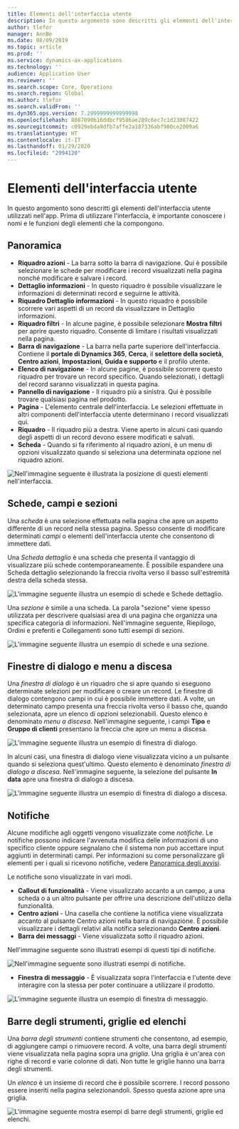 ```yaml
---
title: Elementi dell'interfaccia utente
description: In questo argomento sono descritti gli elementi dell'interfaccia utente utilizzati nell'app.
author: tlefor
manager: AnnBe
ms.date: 08/09/2019
ms.topic: article
ms.prod: ''
ms.service: dynamics-ax-applications
ms.technology: ''
audience: Application User
ms.reviewer: ''
ms.search.scope: Core, Operations
ms.search.region: Global
ms.author: tlefor
ms.search.validFrom: ''
ms.dyn365.ops.version: 7.2999999999999998
ms.openlocfilehash: 8087090b16ddbcf9586ae289c6ec7c1d23087422
ms.sourcegitcommit: c0929ebda9dfb7affe2a187336abf980ce2009a6
ms.translationtype: HT
ms.contentlocale: it-IT
ms.lasthandoff: 01/29/2020
ms.locfileid: "2994120"
---
```

# <a name="user-interface-elements"></a>Elementi dell'interfaccia utente

In questo argomento sono descritti gli elementi dell'interfaccia utente utilizzati nell'app. Prima di utilizzare l'interfaccia, è importante conoscere i nomi e le funzioni degli elementi che la compongono.

## <a name="overview"></a>Panoramica

- **Riquadro azioni** - La barra sotto la barra di navigazione. Qui è possibile selezionare le schede per modificare i record visualizzati nella pagina nonché modificare e salvare i record.  
- **Dettaglio informazioni** - In questo riquadro è possibile visualizzare le informazioni di determinati record e seguirne le attività.  
- **Riquadro Dettaglio informazioni** - In questo riquadro è possibile scorrere vari aspetti di un record da visualizzare in Dettaglio informazioni.  
- **Riquadro filtri** - In alcune pagine, è possibile selezionare **Mostra filtri** per aprire questo riquadro. Consente di limitare i risultati visualizzati nella pagina.  
- **Barra di navigazione** - La barra nella parte superiore dell'interfaccia. Contiene il **portale di Dynamics 365**, **Cerca**, il **selettore della società**, **Centro azioni**, **Impostazioni**, **Guida e supporto** e il profilo utente.  
- **Elenco di navigazione** - In alcune pagine, è possibile scorrere questo riquadro per trovare un record specifico. Quando selezionati, i dettagli del record saranno visualizzati in questa pagina.  
- **Pannello di navigazione** - Il riquadro più a sinistra. Qui è possibile trovare qualsiasi pagina nel prodotto.  
- **Pagina** - L'elemento centrale dell'interfaccia. Le selezioni effettuate in altri componenti dell'interfaccia utente determinano i record visualizzati qui.  
- **Riquadro** - Il riquadro più a destra. Viene aperto in alcuni casi quando degli aspetti di un record devono essere modificati e salvati.  
- **Scheda** - Quando si fa riferimento al riquadro azioni, è un menu di opzioni visualizzato quando si seleziona una determinata opzione nel riquadro azioni.  

![Nell'immagine seguente è illustrata la posizione di questi elementi nell'interfaccia.](media/user-interface-01.png)

## <a name="tabs-fields-and-sections"></a>Schede, campi e sezioni

Una *scheda* è una selezione effettuata nella pagina che apre un aspetto differente di un record nella stessa pagina. Spesso consente di modificare determinati *campi* o elementi dell'interfaccia utente che consentono di immettere dati. 

Una *Scheda dettaglio* è una scheda che presenta il vantaggio di visualizzare più schede contemporaneamente. È possibile espandere una Scheda dettaglio selezionando la freccia rivolta verso il basso sull'estremità destra della scheda stessa.

![L'immagine seguente illustra un esempio di schede e Schede dettaglio.](media/user-interface-02.png)

Una *sezione* è simile a una scheda. La parola "sezione" viene spesso utilizzata per descrivere qualsiasi area di una pagina che organizza una specifica categoria di informazioni. Nell'immagine seguente, Riepilogo, Ordini e preferiti e Collegamenti sono tutti esempi di sezioni.

![L'immagine seguente illustra un esempio di schede e una sezione.](media/user-interface-03.png)

## <a name="dialog-boxes-and-drop-down-menus"></a>Finestre di dialogo e menu a discesa

Una *finestra di dialogo* è un riquadro che si apre quando si eseguono determinate selezioni per modificare o creare un record. Le finestre di dialogo contengono campi in cui è possibile immettere dati. A volte, un determinato campo presenta una freccia rivolta verso il basso che, quando selezionata, apre un elenco di opzioni selezionabili. Questo elenco è denominato *menu a discesa*. Nell'immagine seguente, i campi **Tipo** e **Gruppo di clienti** presentano la freccia che apre un menu a discesa.

![L'immagine seguente illustra un esempio di finestra di dialogo.](media/user-interface-04.png)

In alcuni casi, una finestra di dialogo viene visualizzata vicino a un pulsante quando si seleziona quest'ultimo. Questo elemento è denominato *finestra di dialogo a discesa*. Nell'immagine seguente, la selezione del pulsante **In data** apre una finestra di dialogo a discesa.

![L'immagine seguente illustra un esempio di finestra di dialogo a discesa.](media/user-interface-05.png)

## <a name="notifications"></a>Notifiche

Alcune modifiche agli oggetti vengono visualizzate come *notifiche*. Le notifiche possono indicare l'avvenuta modifica delle informazioni di uno specifico cliente oppure segnalano che il sistema non può accettare input aggiunti in determinati campi. Per informazioni su come personalizzare gli elementi per i quali si ricevono notifiche, vedere [Panoramica degli avvisi](../get-started/alerts-overview.md).

Le notifiche sono visualizzate in vari modi.
- **Callout di funzionalità** - Viene visualizzato accanto a un campo, a una scheda o a un altro pulsante per offrire una descrizione dell'utilizzo della funzionalità. 
- **Centro azioni** - Una casella che contiene la notifica viene visualizzata accanto al pulsante Centro azioni nella barra di navigazione. È possibile visualizzare i dettagli relativi alla notifica selezionando **Centro azioni**.  
- **Barra dei messaggi** - Viene visualizzata sotto il riquadro azioni.  

Nell'immagine seguente sono illustrati esempi di questi tipi di notifiche.

![Nell'immagine seguente sono illustrati esempi di notifiche.](media/user-interface-06.png)

- **Finestra di messaggio** - È visualizzata sopra l'interfaccia e l'utente deve interagire con la stessa per poter continuare a utilizzare il prodotto.  

![L'immagine seguente illustra un esempio di finestra di messaggio.](media/user-interface-07.png)

## <a name="toolbars-grids-and-lists"></a>Barre degli strumenti, griglie ed elenchi

Una *barra degli strumenti* contiene strumenti che consentono, ad esempio, di aggiungere campi o rimuovere record. A volte, una barra degli strumenti viene visualizzata nella pagina sopra una *griglia*. Una griglia è un'area con righe di record e varie colonne di dati. Non tutte le griglie hanno una barra degli strumenti.

Un *elenco* è un insieme di record che è possibile scorrere. I record possono essere inseriti nella pagina selezionandoli. Spesso questa azione apre una griglia.

![L'immagine seguente mostra esempi di barre degli strumenti, griglie ed elenchi.](media/user-interface-08.png)
